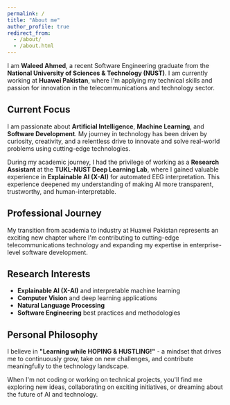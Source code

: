 ```yaml
---
permalink: /
title: "About me"
author_profile: true
redirect_from: 
  - /about/
  - /about.html
---
```


I am **Waleed Ahmed**, a recent Software Engineering graduate from the **National University of Sciences & Technology (NUST)**. I am currently working at **Huawei Pakistan**, where I'm applying my technical skills and passion for innovation in the telecommunications and technology sector.

## Current Focus

I am passionate about **Artificial Intelligence**, **Machine Learning**, and **Software Development**. My journey in technology has been driven by curiosity, creativity, and a relentless drive to innovate and solve real-world problems using cutting-edge technologies.

During my academic journey, I had the privilege of working as a **Research Assistant** at the **TUKL-NUST Deep Learning Lab**, where I gained valuable experience in **Explainable AI (X-AI)** for automated EEG interpretation. This experience deepened my understanding of making AI more transparent, trustworthy, and human-interpretable.

## Professional Journey

My transition from academia to industry at Huawei Pakistan represents an exciting new chapter where I'm contributing to cutting-edge telecommunications technology and expanding my expertise in enterprise-level software development.

## Research Interests

- **Explainable AI (X-AI)** and interpretable machine learning
- **Computer Vision** and deep learning applications
- **Natural Language Processing**
- **Software Engineering** best practices and methodologies

## Personal Philosophy

I believe in **"Learning while HOPING & HUSTLING!"** - a mindset that drives me to continuously grow, take on new challenges, and contribute meaningfully to the technology landscape.

When I'm not coding or working on technical projects, you'll find me exploring new ideas, collaborating on exciting initiatives, or dreaming about the future of AI and technology.